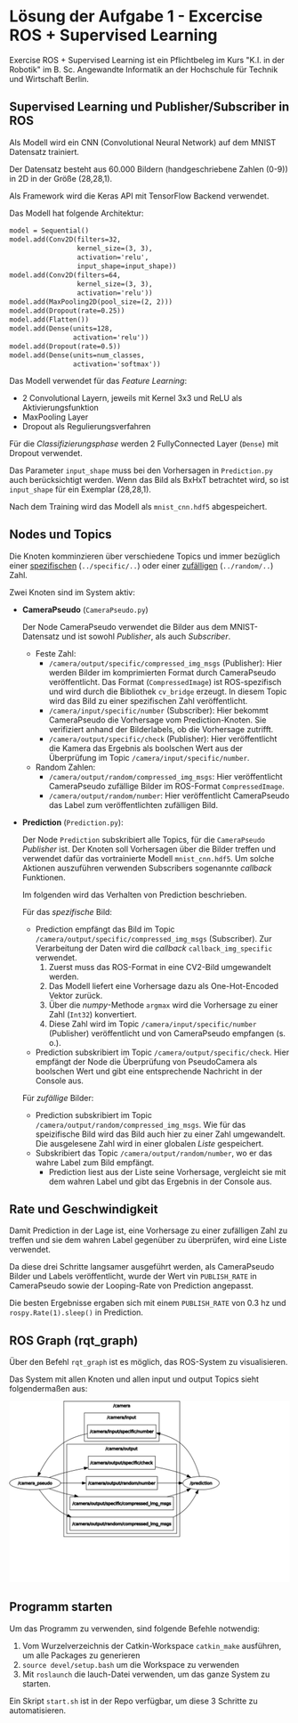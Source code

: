 # Lösung der Aufgabe 1 - Excercise ROS + Supervised Learning

Exercise ROS + Supervised Learning ist ein Pflichtbeleg im Kurs "K.I. in der Robotik" im  B. Sc. Angewandte Informatik an der Hochschule für Technik und Wirtschaft Berlin. 

## Supervised Learning und Publisher/Subscriber in ROS

Als Modell wird ein CNN (Convolutional Neural Network) auf dem MNIST Datensatz trainiert. 

Der Datensatz besteht aus 60.000 Bildern (handgeschriebene Zahlen (0-9)) in 2D in der Größe (28,28,1).

Als Framework wird die Keras API mit TensorFlow Backend verwendet.

Das Modell hat folgende Architektur:

~~~~
model = Sequential()
model.add(Conv2D(filters=32,
                 kernel_size=(3, 3),
                 activation='relu',
                 input_shape=input_shape))
model.add(Conv2D(filters=64,
                 kernel_size=(3, 3),
                 activation='relu'))
model.add(MaxPooling2D(pool_size=(2, 2)))
model.add(Dropout(rate=0.25))
model.add(Flatten())
model.add(Dense(units=128,
                activation='relu'))
model.add(Dropout(rate=0.5))
model.add(Dense(units=num_classes,
                activation='softmax'))
~~~~
Das Modell verwendet für das *Feature Learning*: 

- 2 Convolutional Layern, jeweils mit Kernel 3x3 und ReLU als Aktivierungsfunktion
- MaxPooling Layer
- Dropout als Regulierungsverfahren

Für die *Classifizierungsphase* werden 2 FullyConnected Layer (`Dense`) mit Dropout verwendet.

Das Parameter `input_shape` muss bei den Vorhersagen in `Prediction.py` auch berücksichtigt werden. Wenn das Bild als BxHxT betrachtet wird, so ist `input_shape` für ein Exemplar (28,28,1).

Nach dem Training wird das Modell als `mnist_cnn.hdf5` abgespeichert.



## Nodes und Topics

Die Knoten komminzieren über verschiedene Topics und immer bezüglich einer <u>spezifischen</u> (`../specific/..`) oder einer <u>zufälligen</u> (`../random/..`) Zahl. 

Zwei Knoten sind im System aktiv:

- **CameraPseudo** (`CameraPseudo.py`)

  Der Node CameraPseudo verwendet die Bilder aus dem MNIST-Datensatz und ist sowohl *Publisher*, als auch *Subscriber*. 

  - Feste Zahl:
    - `/camera/output/specific/compressed_img_msgs` (Publisher): Hier werden Bilder im komprimierten Format durch CameraPseudo veröffentlicht. Das Format (`CompressedImage`) ist ROS-spezifisch und wird durch die Bibliothek `cv_bridge` erzeugt. In diesem Topic wird das Bild zu einer spezifischen Zahl veröffentlicht. 
    -  `/camera/input/specific/number` (Subscriber): Hier bekommt CameraPseudo die Vorhersage vom Prediction-Knoten.  Sie verifiziert anhand der Bilderlabels, ob die Vorhersage zutrifft.
    - `/camera/output/specific/check` (Publisher): Hier veröffentlicht die Kamera das Ergebnis als boolschen Wert aus der Überprüfung im Topic `/camera/input/specific/number`.
  - Random Zahlen:
    - `/camera/output/random/compressed_img_msgs`: Hier veröffentlicht CameraPseudo zufällige Bilder im ROS-Format `CompressedImage`.
    - `/camera/output/random/number`: Hier veröffentlicht CameraPseudo das Label zum veröffentlichten zufälligen Bild.

- **Prediction** (`Prediction.py`):

  Der Node `Prediction` subskribiert alle Topics, für die `CameraPseudo` *Publisher* ist. Der Knoten soll Vorhersagen über die Bilder treffen und verwendet dafür das vortrainierte Modell `mnist_cnn.hdf5`. Um solche Aktionen auszuführen verwenden Subscribers sogenannte *callback* Funktionen.

  Im folgenden wird das Verhalten von Prediction beschrieben.

  Für das *spezifische* Bild:

  - Prediction empfängt das Bild im Topic `/camera/output/specific/compressed_img_msgs` (Subscriber). Zur Verarbeitung der Daten wird die *callback* `callback_img_specific` verwendet.
    1. Zuerst muss das ROS-Format in eine CV2-Bild umgewandelt werden. 
    2. Das Modell liefert eine Vorhersage dazu als One-Hot-Encoded Vektor zurück.
    3. Über die *numpy*-Methode `argmax` wird die Vorhersage zu einer Zahl  (`Int32`) konvertiert.
    4. Diese Zahl wird im Topic `/camera/input/specific/number` (Publisher) veröffentlicht und von CameraPseudo empfangen (s. o.).
  - Prediction subskribiert im Topic `/camera/output/specific/check`. Hier empfängt der Node die Überprüfung von PseudoCamera als boolschen Wert und gibt eine entsprechende Nachricht in der Console aus.

  Für *zufällige* Bilder:

  - Prediction subskribiert im Topic `/camera/output/random/compressed_img_msgs`. Wie für das speizifische Bild wird das Bild auch hier zu einer Zahl umgewandelt. Die ausgelesene Zahl wird in einer globalen *Liste* gespeichert.
  - Subskribiert das Topic `/camera/output/random/number`, wo er das wahre Label zum Bild empfängt.
    - Prediction liest aus der Liste seine Vorhersage,  vergleicht sie mit dem wahren Label und gibt das Ergebnis in der Console aus.

  

## Rate und Geschwindigkeit

Damit Prediction in der Lage ist, eine Vorhersage zu einer zufälligen Zahl zu treffen und sie dem wahren Label gegenüber zu überprüfen, wird eine Liste verwendet.

Da diese drei Schritte langsamer ausgeführt werden, als CameraPseudo Bilder und Labels veröffentlicht, wurde der Wert vin `PUBLISH_RATE` in CameraPseudo sowie der Looping-Rate von Prediction angepasst.

Die besten Ergebnisse ergaben sich mit einem `PUBLISH_RATE` von 0.3 hz und `rospy.Rate(1).sleep()` in Prediction.



## ROS Graph (rqt_graph)

Über den Befehl `rqt_graph` ist es möglich, das ROS-System zu visualisieren.

Das System mit allen Knoten und allen input und output Topics sieht folgendermaßen aus:

![RosGraphComplete](/excercise_1/rosgraph_allNodesTopics.svg)

## Programm starten	

Um das Programm zu verwenden, sind folgende Befehle notwendig:

1. Vom Wurzelverzeichnis der Catkin-Workspace `catkin_make` ausführen, um alle Packages zu generieren
2. `source devel/setup.bash` um die Workspace zu verwenden
3. Mit `roslaunch` die lauch-Datei verwenden, um das ganze System zu starten.

Ein Skript `start.sh` ist in der Repo verfügbar, um diese 3 Schritte zu automatisieren.
